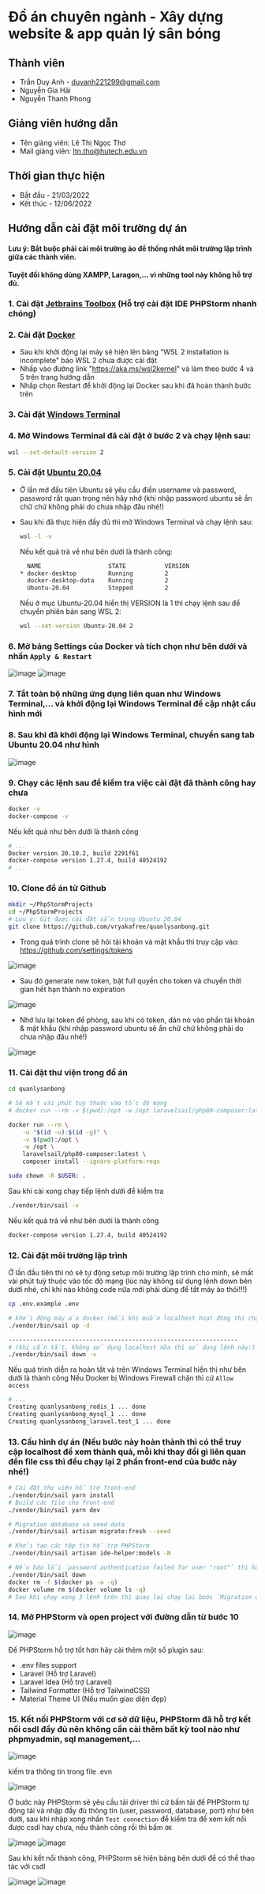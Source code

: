 # Đồ án chuyên ngành - Xây dựng website & app quản lý sân bóng

## Thành viên

- Trần Duy Anh - <duyanh221299@gmail.com>
- Nguyễn Gia Hải
- Nguyễn Thanh Phong

## Giảng viên hướng dẫn

- Tên giảng viên: Lê Thị Ngọc Thơ
- Mail giảng viên: ltn.tho@hutech.edu.vn

## Thời gian thực hiện

- Bắt đầu - 21/03/2022
- Kết thúc - 12/06/2022

## Hướng dẫn cài đặt môi trường dự án

#### Lưu ý: Bắt buộc phải cài môi trường ảo để thống nhất môi trường lập trình giữa các thành viên.

#### Tuyệt đối không dùng XAMPP, Laragon,... vì những tool này không hỗ trợ đủ.

### 1. Cài đặt [Jetbrains Toolbox](https://www.jetbrains.com/toolbox-app/) (Hỗ trợ cài đặt IDE PHPStorm nhanh chóng)

### 2. Cài đặt [Docker](https://www.docker.com/)

- Sau khi khởi động lại máy sẽ hiện lên bảng "WSL 2 installation is incomplete" báo WSL 2 chưa được cài đặt
- Nhấp vào đường link "https://aka.ms/wsl2kernel" và làm theo bước 4 và 5 trên trang hướng dẫn
- Nhấp chọn Restart để khởi động lại Docker sau khi đã hoàn thành bước trên

### 3. Cài đặt [Windows Terminal](https://www.microsoft.com/en-us/p/windows-terminal/9n0dx20hk701?activetab=pivot:overviewtab)

### 4. Mở Windows Terminal đã cài đặt ở bước 2 và chạy lệnh sau:

```bash
wsl --set-default-version 2
```

### 5. Cài đặt [Ubuntu 20.04](https://www.microsoft.com/store/productId/9MTTCL66CPXJ)

- Ở lần mở đầu tiên Ubuntu sẽ yêu cầu điền username và password, password rất quan trọng nên hãy nhớ (khi nhập password
  ubuntu sẽ ẩn chữ chứ không phải do chưa nhập đâu nhé!)
- Sau khi đã thực hiện đầy đủ thì mở Windows Terminal và chạy lệnh sau:

    ```bash
    wsl -l -v
    ```

  Nếu kết quả trả về như bên dưới là thành công:

    ```bash
      NAME                   STATE           VERSION
    * docker-desktop         Running         2
      docker-desktop-data    Running         2
      Ubuntu-20.04           Stopped         2
    ```

  Nếu ở mục Ubuntu-20.04 hiển thị VERSION là 1 thì chạy lệnh sau để chuyển phiên bản sang WSL 2:

    ```bash
    wsl --set-version Ubuntu-20.04 2
    ```

### 6. Mở bảng Settings của Docker và tích chọn như bên dưới và nhấn `Apply & Restart`

![image](https://user-images.githubusercontent.com/58473133/108045336-ee835100-7075-11eb-89cd-d3b19688f74a.png)
![image](https://user-images.githubusercontent.com/58473133/108045446-0c50b600-7076-11eb-8bba-9b94dc1adc96.png)

### 7. Tắt toàn bộ những ứng dụng liên quan như Windows Terminal,... và khởi động lại Windows Terminal để cập nhật cấu hình mới

### 8. Sau khi đã khởi động lại Windows Terminal, chuyển sang tab Ubuntu 20.04 như hình

![image](https://user-images.githubusercontent.com/58473133/108045756-68b3d580-7076-11eb-9b73-e9f2c98ca078.png)

### 9. Chạy các lệnh sau để kiểm tra việc cài đặt đã thành công hay chưa

```bash
docker -v
docker-compose -v
```

Nếu kết quả như bên dưới là thành công

```bash
# ...
Docker version 20.10.2, build 2291f61
docker-compose version 1.27.4, build 40524192
# ...
```

### 10. Clone đồ án từ Github

```bash
mkdir ~/PhpStormProjects
cd ~/PhpStormProjects
# Lưu ý: Git được cài đặt sẵn trong Ubuntu 20.04
git clone https://github.com/vryakafree/quanlysanbong.git
```

- Trong quá trình clone sẽ hỏi tài khoản và mật khẩu thì truy cập vào: https://github.com/settings/tokens

![image](https://user-images.githubusercontent.com/58522357/164884295-664e3271-6861-49df-90d2-cdf3f1f6b1f6.png)

- Sau đó generate new token, bật full quyền cho token và chuyển thời gian hết hạn thành no expiration

![image](https://user-images.githubusercontent.com/58522357/164884323-f3e25bfa-f698-4197-b4fe-6d4b0046099b.png)

- Nhớ lưu lại token đề phòng, sau khi có token, dán nó vào phần tài khoản & mật khẩu (khi nhập password ubuntu sẽ ẩn chữ
  chứ không phải do chưa nhập đâu nhé!)

![image](https://user-images.githubusercontent.com/58522357/164884442-d513b6e2-3142-406f-afd0-0bebfaffc2ea.png)

### 11. Cài đặt thư viện trong đồ án

```bash
cd quanlysanbong

# Sẽ mất vài phút tuỳ thuộc vào tốc độ mạng
# docker run --rm -v $(pwd):/opt -w /opt laravelsail/php80-composer:latest composer install

docker run --rm \
    -u "$(id -u):$(id -g)" \
    -v $(pwd):/opt \
    -w /opt \
    laravelsail/php80-composer:latest \
    composer install --ignore-platform-reqs

sudo chown -R $USER: .
```

Sau khi cài xong chạy tiếp lệnh dưới để kiểm tra

```bash
./vendor/bin/sail -v
```

Nếu kết quả trả về như bên dưới là thành công

```bash
docker-compose version 1.27.4, build 40524192
```

### 12. Cài đặt môi trường lập trình

Ở lần đầu tiên thì nó sẽ tự động setup môi trường lập trình cho mình, sẽ mất vài phút tuỳ thuộc vào tốc độ mạng (lúc này
không sử dụng lệnh down bên dưới nhé, chỉ khi nào không code nữa mới phải dùng để tắt máy ảo thôi!!!)

```bash
cp .env.example .env

# khởi động máy ảo docker (mỗi khi muốn localhost hoạt động thì chạy lại lệnh này:)
./vendor/bin/sail up -d

-----------------------------------------------------------------
# (khi cần tắt, không sử dụng localhost nữa thì sử dụng lệnh này:) 
./vendor/bin/sail down -v
```

Nếu quá trình diễn ra hoàn tất và trên Windows Terminal hiển thị như bên dưới là thành công
Nếu Docker bị Windows Firewall chặn thì cứ `Allow access`

```bash
# ...
Creating quanlysanbong_redis_1 ... done
Creating quanlysanbong_mysql_1 ... done
Creating quanlysanbong_laravel.test_1 ... done
```

### 13. Cấu hình dự án (Nếu bước này hoàn thành thì có thể truy cập localhost để xem thành quả, mỗi khi thay đổi gì liên quan đến file css thì đều chạy lại 2 phần front-end của bước này nhé!)

```bash
# Cài đặt thư viện hỗ trợ front-end
./vendor/bin/sail yarn install
# Build các file cho front-end
./vendor/bin/sail yarn dev

# Migration database và seed data
./vendor/bin/sail artisan migrate:fresh --seed

# Khởi tạo các tệp tin hỗ trợ PHPStorm
./vendor/bin/sail artisan ide-helper:models -N

# Nếu báo lỗi `password authentication failed for user "root"` thì hãy chạy lệnh sau, không thì hãy bỏ qua
./vendor/bin/sail down
docker rm -f $(docker ps -a -q)
docker volume rm $(docker volume ls -q)
# Sau khi chạy xong 3 lệnh trên thì quay lại chạy lại bước `Migration database và seed data`
```

### 14. Mở PHPStorm và open project với đường dẫn từ bước 10

![image](https://user-images.githubusercontent.com/58522357/164885035-cdd90fb4-41e6-4383-9540-90ae7eaf1b4c.png)

Để PHPStorm hỗ trợ tốt hơn hãy cài thêm một số plugin sau:

- .env files support
- Laravel (Hỗ trợ Laravel)
- Laravel Idea (Hỗ trợ Laravel)
- Tailwind Formatter (Hỗ trợ TailwindCSS)
- Material Theme UI (Nếu muốn giao diện đẹp)

### 15. Kết nối PHPStorm với cơ sở dữ liệu, PHPStorm đã hỗ trợ kết nối csdl đầy đủ nên không cần cài thêm bất kỳ tool nào như phpmyadmin, sql management,...

![image](https://user-images.githubusercontent.com/58522357/164885400-d9cd4679-57f6-4c06-b4b8-719e1d9f1861.png)

kiểm tra thông tin trong file .evn

![image](https://user-images.githubusercontent.com/58522357/164887208-a4b76007-8202-41ff-bc56-efd092a5c5f2.png)

Ở bước này PHPStorm sẽ yêu cầu tải driver thì cứ bấm tải để PHPStorm tự động tải và nhập đầy đủ thông tin (user,
password, database, port) như bên dưới,
sau khi nhập xong nhấn `Test connection` để kiểm tra để xem kết nối được csdl hay chưa, nếu thành công rồi thì bấm `OK`

![image](https://user-images.githubusercontent.com/58522357/164885899-482d7d85-c15c-4a29-9e70-8828544532a2.png)
![image](https://user-images.githubusercontent.com/58522357/164885931-15c1a367-3391-48a8-aed1-54ab223493a1.png)

Sau khi kết nối thành công, PHPStorm sẽ hiện bảng bên dưới để có thể thao tác với csdl

![image](https://user-images.githubusercontent.com/58522357/164887304-6431338d-a380-4314-bce8-2403bd534dbe.png)
![image](https://user-images.githubusercontent.com/58522357/164887331-98bf9691-92b0-475e-8e90-4f8ced623ebf.png)
